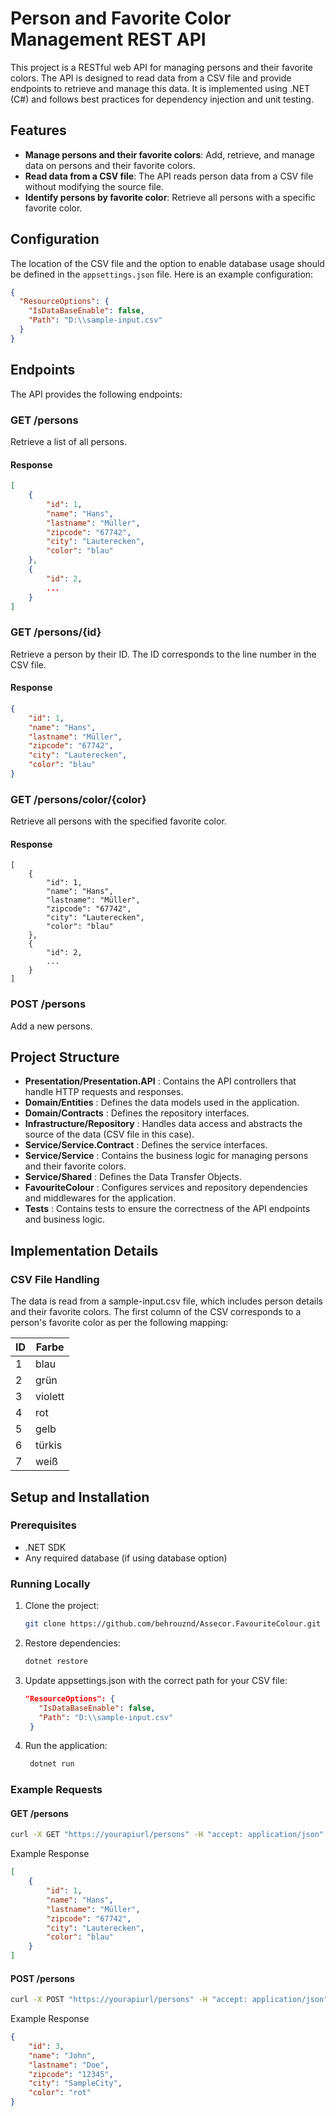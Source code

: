 # Person and Favorite Color Management REST API

This project is a RESTful web API for managing persons and their favorite colors. 
The API is designed to read data from a CSV file and provide endpoints to retrieve and manage this data. It is implemented using .NET (C#) and follows best practices for dependency injection and unit testing.

## Features

- **Manage persons and their favorite colors**: Add, retrieve, and manage data on persons and their favorite colors.
- **Read data from a CSV file**: The API reads person data from a CSV file without modifying the source file.
- **Identify persons by favorite color**: Retrieve all persons with a specific favorite color.

## Configuration

The location of the CSV file and the option to enable database usage should be defined in the `appsettings.json` file. Here is an example configuration:

```json
{
  "ResourceOptions": {
    "IsDataBaseEnable": false,
    "Path": "D:\\sample-input.csv"
  }
}
```

## Endpoints

The API provides the following endpoints:

### **GET** /persons

Retrieve a list of all persons.

#### Response
```json
[
    {
        "id": 1,
        "name": "Hans",
        "lastname": "Müller",
        "zipcode": "67742",
        "city": "Lauterecken",
        "color": "blau"
    },
    {
        "id": 2,
        ...
    }
]
```

### **GET** /persons/{id}

Retrieve a person by their ID. The ID corresponds to the line number in the CSV file.

#### Response
```json
{
    "id": 1,
    "name": "Hans",
    "lastname": "Müller",
    "zipcode": "67742",
    "city": "Lauterecken",
    "color": "blau"
}
```

### **GET** /persons/color/{color}

Retrieve all persons with the specified favorite color.

#### Response
```
[
    {
        "id": 1,
        "name": "Hans",
        "lastname": "Müller",
        "zipcode": "67742",
        "city": "Lauterecken",
        "color": "blau"
    },
    {
        "id": 2,
        ...
    }
]
```

### **POST** /persons

Add a new persons.


## Project Structure

- **Presentation/Presentation.API** : Contains the API controllers that handle HTTP requests and responses.
- **Domain/Entities** : Defines the data models used in the application.
- **Domain/Contracts** : Defines the repository interfaces.
- **Infrastructure/Repository** : Handles data access and abstracts the source of the data (CSV file in this case).
- **Service/Service.Contract** : Defines the service interfaces.
- **Service/Service** : Contains the business logic for managing persons and their favorite colors.
- **Service/Shared** : Defines the Data Transfer Objects.
- **FavouriteColour** : Configures services and repository dependencies and middlewares for the application.
- **Tests** : Contains tests to ensure the correctness of the API endpoints and business logic.

## Implementation Details
### CSV File Handling
The data is read from a sample-input.csv file, which includes person details and their favorite colors. The first column of the CSV corresponds to a person's favorite color as per the following mapping:

| ID | Farbe |
| --- | --- |
| 1 | blau |
| 2 | grün |
| 3 | violett |
| 4 | rot |
| 5 | gelb |
| 6 | türkis |
| 7 | weiß |


## Setup and Installation

### Prerequisites
- .NET SDK
- Any required database (if using database option)

### Running Locally
1. Clone the project:
   ```bash
   git clone https://github.com/behrouznd/Assecor.FavouriteColour.git
   ```
2. Restore dependencies:
   ```bash
   dotnet restore
   ```
3. Update appsettings.json with the correct path for your CSV file:
   ```json
   "ResourceOptions": {
      "IsDataBaseEnable": false,
      "Path": "D:\\sample-input.csv"
    }
   ```
4. Run the application:
   ```bash
    dotnet run
   ```

### Example Requests
#### GET /persons
```bash
curl -X GET "https://yourapiurl/persons" -H "accept: application/json"
```
Example Response
```json
[
    {
        "id": 1,
        "name": "Hans",
        "lastname": "Müller",
        "zipcode": "67742",
        "city": "Lauterecken",
        "color": "blau"
    }
]
```
#### POST /persons
```bash
curl -X POST "https://yourapiurl/persons" -H "accept: application/json" -H "Content-Type: application/json" -d "{\"name\":\"John\",\"lastname\":\"Doe\",\"zipcode\":\"12345\",\"city\":\"SampleCity\",\"color\":\"rot\"}"
```
Example Response
```json
{
    "id": 3,
    "name": "John",
    "lastname": "Doe",
    "zipcode": "12345",
    "city": "SampleCity",
    "color": "rot"
}
```
